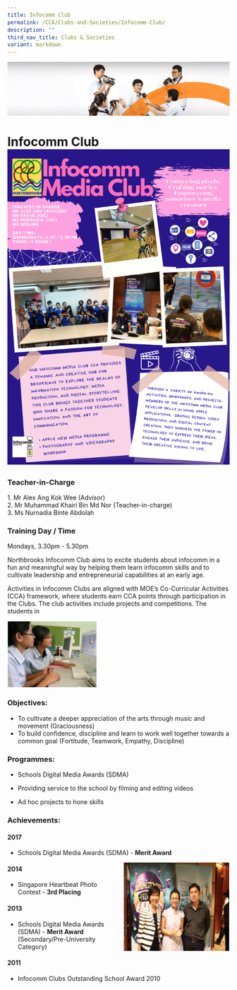 ```yaml
---
title: Infocomm Club
permalink: /CCA/Clubs-and-Societies/Infocomm-Club/
description: ""
third_nav_title: Clubs & Societies
variant: markdown
---
```

![](/images/cca.jpg)

Infocomm Club
![](/images/Template_B___CCA_Posters__Draft_.png)
=============
### Teacher-in-Charge

1\. Mr Alex Ang Kok Wee (Advisor)  
2\. Mr Muhammad Khairi Bin Md Nor (Teacher-in-charge)  
3\. Ms Nurnadia Binte Abdolah

### Training Day / Time

Mondays, 3.30pm - 5.30pm

Northbrooks Infocomm Club aims to excite students about infocomm in a fun and meaningful way by helping them learn infocomm skills and to cultivate leadership and entrepreneurial capabilities at an early age.

Activities in Infocomm Clubs are aligned with MOE’s Co-Curricular Activities (CCA) framework, where students earn CCA points through participation in the Clubs. The club activities include projects and competitions. The students in

<img src="/images/infocomm.png" style="width:40%">


### Objectives:

*   To cultivate a deeper appreciation of the arts through music and movement (Graciousness)
*   To build confidence, discipline and learn to work well together towards a common goal (Fortitude, Teamwork, Empathy, Discipline)

### Programmes:

*   Schools Digital Media Awards (SDMA)  
    
*   Providing service to the school by filming and editing videos
    
*   Ad hoc projects to hone skills

### Achievements:

#### 2017  

*   Schools Digital Media Awards (SDMA) -&nbsp;<b>Merit Award</b>
<img src="/images/infocomm2.png" style="width:240px;height:200px;margin-left:15px;" align="right">

#### 2014

*   Singapore Heartbeat Photo Contest -&nbsp;<b>3rd Placing</b>

#### 2013

*   Schools Digital Media Awards (SDMA) -&nbsp;<b>Merit Award</b>  
    (Secondary/Pre-University Category)

#### 2011

*   Infocomm Clubs Outstanding School Award 2010